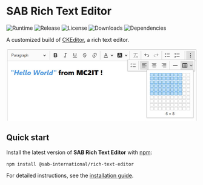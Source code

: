 # SAB Rich Text Editor
![Runtime](https://img.shields.io/badge/node-%3E%3D10.15-brightgreen.svg) ![Release](https://img.shields.io/npm/v/@sab-international/rich-text-editor.svg) ![License](https://img.shields.io/npm/l/@sab-international/rich-text-editor.svg) ![Downloads](https://img.shields.io/npm/dt/@sab-international/rich-text-editor.svg) ![Dependencies](https://david-dm.org/sab-international/rich-text-editor.svg)

A customized build of [CKEditor](https://ckeditor.com/ckeditor-5), a rich text editor.

![Screenshot](img/screenshot.jpg)

## Quick start
Install the latest version of **SAB Rich Text Editor** with [npm](https://www.npmjs.com):

```shell
npm install @sab-international/rich-text-editor
```

For detailed instructions, see the [installation guide](installation.md).
